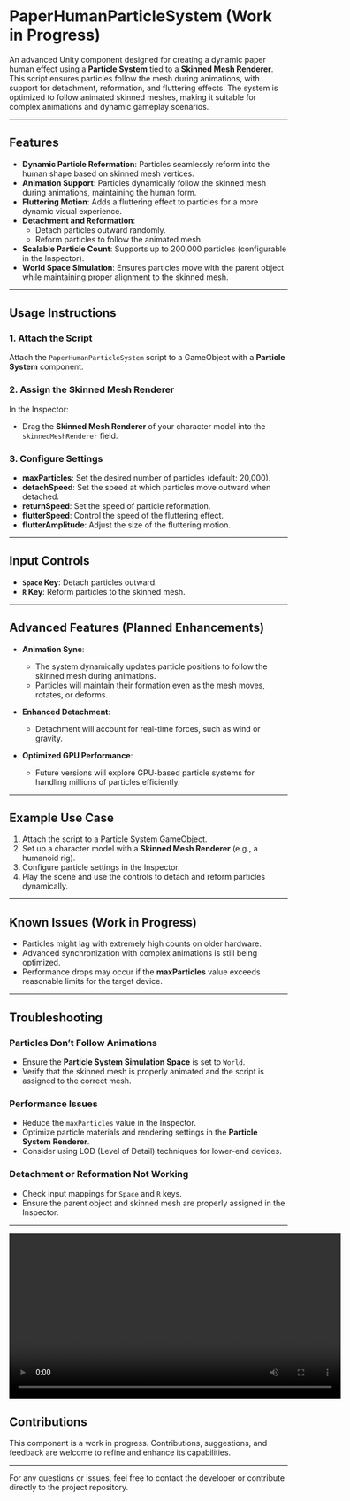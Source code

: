 # PaperHumanParticleSystem (Work in Progress)

An advanced Unity component designed for creating a dynamic paper human effect using a **Particle System** tied to a **Skinned Mesh Renderer**. This script ensures particles follow the mesh during animations, with support for detachment, reformation, and fluttering effects. The system is optimized to follow animated skinned meshes, making it suitable for complex animations and dynamic gameplay scenarios.

---

## Features

- **Dynamic Particle Reformation**: Particles seamlessly reform into the human shape based on skinned mesh vertices.
- **Animation Support**: Particles dynamically follow the skinned mesh during animations, maintaining the human form.
- **Fluttering Motion**: Adds a fluttering effect to particles for a more dynamic visual experience.
- **Detachment and Reformation**:
  - Detach particles outward randomly.
  - Reform particles to follow the animated mesh.
- **Scalable Particle Count**: Supports up to 200,000 particles (configurable in the Inspector).
- **World Space Simulation**: Ensures particles move with the parent object while maintaining proper alignment to the skinned mesh.

---

## Usage Instructions

### 1. Attach the Script

Attach the `PaperHumanParticleSystem` script to a GameObject with a **Particle System** component.

### 2. Assign the Skinned Mesh Renderer

In the Inspector:
- Drag the **Skinned Mesh Renderer** of your character model into the `skinnedMeshRenderer` field.

### 3. Configure Settings

- **maxParticles**: Set the desired number of particles (default: 20,000).
- **detachSpeed**: Set the speed at which particles move outward when detached.
- **returnSpeed**: Set the speed of particle reformation.
- **flutterSpeed**: Control the speed of the fluttering effect.
- **flutterAmplitude**: Adjust the size of the fluttering motion.

---

## Input Controls

- **`Space` Key**: Detach particles outward.
- **`R` Key**: Reform particles to the skinned mesh.

---

## Advanced Features (Planned Enhancements)

- **Animation Sync**:
  - The system dynamically updates particle positions to follow the skinned mesh during animations.
  - Particles will maintain their formation even as the mesh moves, rotates, or deforms.

- **Enhanced Detachment**:
  - Detachment will account for real-time forces, such as wind or gravity.

- **Optimized GPU Performance**:
  - Future versions will explore GPU-based particle systems for handling millions of particles efficiently.

---

## Example Use Case

1. Attach the script to a Particle System GameObject.
2. Set up a character model with a **Skinned Mesh Renderer** (e.g., a humanoid rig).
3. Configure particle settings in the Inspector.
4. Play the scene and use the controls to detach and reform particles dynamically.

---

## Known Issues (Work in Progress)

- Particles might lag with extremely high counts on older hardware.
- Advanced synchronization with complex animations is still being optimized.
- Performance drops may occur if the **maxParticles** value exceeds reasonable limits for the target device.

---

## Troubleshooting

### Particles Don’t Follow Animations

- Ensure the **Particle System Simulation Space** is set to `World`.
- Verify that the skinned mesh is properly animated and the script is assigned to the correct mesh.

### Performance Issues

- Reduce the `maxParticles` value in the Inspector.
- Optimize particle materials and rendering settings in the **Particle System Renderer**.
- Consider using LOD (Level of Detail) techniques for lower-end devices.

### Detachment or Reformation Not Working

- Check input mappings for `Space` and `R` keys.
- Ensure the parent object and skinned mesh are properly assigned in the Inspector.

---
<video src="video/demo.mp4" controls width="600">
    Your browser does not support the video tag.
</video>


## Contributions

This component is a work in progress. Contributions, suggestions, and feedback are welcome to refine and enhance its capabilities.

---

For any questions or issues, feel free to contact the developer or contribute directly to the project repository.

